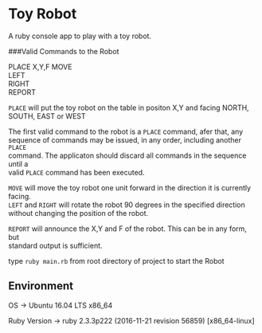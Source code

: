 # Toy Robot
A ruby console app to play with a toy robot.

###Valid Commands to the Robot

PLACE  X,Y,F
MOVE  
LEFT  
RIGHT  
REPORT  

`PLACE`  will  put  the  toy  robot  on  the  table  in  positon  X,Y  and  facing  NORTH,  
SOUTH,  EAST  or  WEST

The  first  valid  command  to  the  robot  is  a  `PLACE`  command,  afer  that,  any  
sequence  of  commands  may  be  issued,  in  any  order,  including  another  `PLACE`  
command.  The  applicaton  should  discard  all  commands  in  the  sequence  until  a  
valid  `PLACE`  command  has  been  executed.  

`MOVE`  will  move  the  toy  robot  one  unit  forward  in  the  direction  it  is  currently  
facing.  
`LEFT`  and  `RIGHT`  will  rotate  the  robot  90  degrees  in  the  specified  direction  
without  changing  the  position  of  the  robot.  

`REPORT`  will  announce  the  X,Y  and  F  of  the  robot.  This  can  be  in  any  form,  but  
standard  output  is  sufficient. 

type `ruby main.rb` from root directory of project to start the Robot

## Environment

OS -> Ubuntu 16.04 LTS x86_64

Ruby Version -> ruby 2.3.3p222 (2016-11-21 revision 56859) [x86_64-linux]
